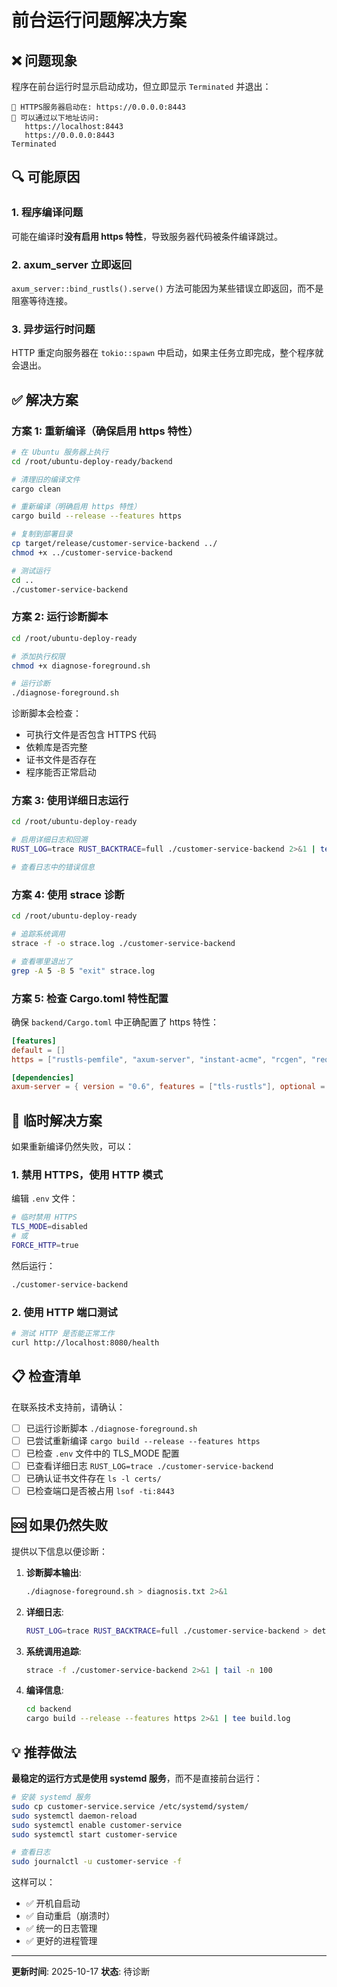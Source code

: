 # 前台运行问题解决方案

## ❌ 问题现象

程序在前台运行时显示启动成功，但立即显示 `Terminated` 并退出：

```
🚀 HTTPS服务器启动在: https://0.0.0.0:8443
🔗 可以通过以下地址访问:
   https://localhost:8443
   https://0.0.0.0:8443
Terminated
```

## 🔍 可能原因

### 1. 程序编译问题
可能在编译时**没有启用 https 特性**，导致服务器代码被条件编译跳过。

### 2. axum_server 立即返回
`axum_server::bind_rustls().serve()` 方法可能因为某些错误立即返回，而不是阻塞等待连接。

### 3. 异步运行时问题
HTTP 重定向服务器在 `tokio::spawn` 中启动，如果主任务立即完成，整个程序就会退出。

## ✅ 解决方案

### 方案 1: 重新编译（确保启用 https 特性）

```bash
# 在 Ubuntu 服务器上执行
cd /root/ubuntu-deploy-ready/backend

# 清理旧的编译文件
cargo clean

# 重新编译（明确启用 https 特性）
cargo build --release --features https

# 复制到部署目录
cp target/release/customer-service-backend ../
chmod +x ../customer-service-backend

# 测试运行
cd ..
./customer-service-backend
```

### 方案 2: 运行诊断脚本

```bash
cd /root/ubuntu-deploy-ready

# 添加执行权限
chmod +x diagnose-foreground.sh

# 运行诊断
./diagnose-foreground.sh
```

诊断脚本会检查：
- 可执行文件是否包含 HTTPS 代码
- 依赖库是否完整
- 证书文件是否存在
- 程序能否正常启动

### 方案 3: 使用详细日志运行

```bash
cd /root/ubuntu-deploy-ready

# 启用详细日志和回溯
RUST_LOG=trace RUST_BACKTRACE=full ./customer-service-backend 2>&1 | tee detailed.log

# 查看日志中的错误信息
```

### 方案 4: 使用 strace 诊断

```bash
cd /root/ubuntu-deploy-ready

# 追踪系统调用
strace -f -o strace.log ./customer-service-backend

# 查看哪里退出了
grep -A 5 -B 5 "exit" strace.log
```

### 方案 5: 检查 Cargo.toml 特性配置

确保 `backend/Cargo.toml` 中正确配置了 https 特性：

```toml
[features]
default = []
https = ["rustls-pemfile", "axum-server", "instant-acme", "rcgen", "reqwest", "x509-parser", "async-trait"]

[dependencies]
axum-server = { version = "0.6", features = ["tls-rustls"], optional = true }
```

## 🔧 临时解决方案

如果重新编译仍然失败，可以：

### 1. 禁用 HTTPS，使用 HTTP 模式

编辑 `.env` 文件：

```bash
# 临时禁用 HTTPS
TLS_MODE=disabled
# 或
FORCE_HTTP=true
```

然后运行：

```bash
./customer-service-backend
```

### 2. 使用 HTTP 端口测试

```bash
# 测试 HTTP 是否能正常工作
curl http://localhost:8080/health
```

## 📋 检查清单

在联系技术支持前，请确认：

- [ ] 已运行诊断脚本 `./diagnose-foreground.sh`
- [ ] 已尝试重新编译 `cargo build --release --features https`
- [ ] 已检查 `.env` 文件中的 TLS_MODE 配置
- [ ] 已查看详细日志 `RUST_LOG=trace ./customer-service-backend`
- [ ] 已确认证书文件存在 `ls -l certs/`
- [ ] 已检查端口是否被占用 `lsof -ti:8443`

## 🆘 如果仍然失败

提供以下信息以便诊断：

1. **诊断脚本输出**:
   ```bash
   ./diagnose-foreground.sh > diagnosis.txt 2>&1
   ```

2. **详细日志**:
   ```bash
   RUST_LOG=trace RUST_BACKTRACE=full ./customer-service-backend > detailed.log 2>&1
   ```

3. **系统调用追踪**:
   ```bash
   strace -f ./customer-service-backend 2>&1 | tail -n 100
   ```

4. **编译信息**:
   ```bash
   cd backend
   cargo build --release --features https 2>&1 | tee build.log
   ```

## 💡 推荐做法

**最稳定的运行方式是使用 systemd 服务**，而不是直接前台运行：

```bash
# 安装 systemd 服务
sudo cp customer-service.service /etc/systemd/system/
sudo systemctl daemon-reload
sudo systemctl enable customer-service
sudo systemctl start customer-service

# 查看日志
sudo journalctl -u customer-service -f
```

这样可以：
- ✅ 开机自启动
- ✅ 自动重启（崩溃时）
- ✅ 统一的日志管理
- ✅ 更好的进程管理

---

**更新时间**: 2025-10-17
**状态**: 待诊断
